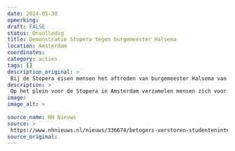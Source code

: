 ```yaml
---
date: 2024-05-30
opmerking: 
draft: FALSE
status: Onvolledig
title: Demonstratie Stopera tegen burgemeester Halsema
location: Amsterdam
coordinates: 
category: acties
tags: []
description_original: > 
 Bij de Stopera eisen mensen het aftreden van burgemeester Halsema van Amsterdam
description: > 
 Op het plein voor de Stopera in Amsterdam verzamelen mensen zich voor een lawaaidemonstratie. Ze protesteren tegen het optreden van de politie en de gemeente de afgelopen weken. Ze eisen het aftreden van burgemeester Halsema van Amsterdam.
image: 
image_alt: > 
 
source_name: NH Nieuws
source: > 
 https://www.nhnieuws.nl/nieuws/336674/betogers-verstoren-studenteninterview-met-halsema-op-stadhuis
source_original: 
---
```

